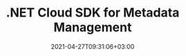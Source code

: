 ---
############################# Static ############################
layout: "product"
date: 2021-04-27T09:31:06+03:00
draft: false

product: "Metadata"
product_tag: "metadata"
platform: ".NET"
platform_tag: "net"

############################# Head ############################
head_title: ".NET Metadata Management Cloud SDK for PDF, Word, Excel & Images"
head_description: "C# .NET metadata API to read, write, edit, analyze, search, extract, remove, compare & export metadata of PDF Word Excel PPTX Outlook Audio Video & Images."

############################# Header ############################
title: ".NET Cloud SDK for Metadata Management"
description: "Add, modify, search, extract and remove metadata properties from documents and image file formats using metadata management cloud SDK and REST API."
button:
    enable: true

############################# SubMenu ############################
submenu:
    enable: true
    
    left:
        img_alt: "GroupDocs.Metadata Cloud SDK for .NET"
        image: "https://www.groupdocs.cloud/templates/groupdocscloud/images/sdk/272x272/groupdocs_metadata-for-net.webp"
        product: "GroupDocs.Metadata"
        platform: ".NET"

    middle:
        button:
            # button loop
            - link: "#overview"
              text: "Overview"

            # button loop
            - link: "#features"
              text: "Features"


            # button loop
            - link: "https://docs.groupdocs.cloud/metadatacloud/release-notes/"
              text: "Release Notes"

            # button loop
            - link: "https://purchase.groupdocs.cloud/pricing"
              text: "Pricing"

    right:
        link_download: "https://github.com/groupdocs-metadata-cloud/groupdocs-metadata-cloud-dotnet"
        link_learn: "https://docs.groupdocs.cloud/metadatacloud/"
        link_buy: "https://purchase.groupdocs.cloud/buy"

############################# Overview ############################
overview:
    enable: true
    content: |
      GroupDocs.Metadata Cloud SDK for .NET allows users to extract and manage metadata properties from a variety of documents, images and other multimedia file formats within any type of .NET application.

      The metadata extraction API allows performing all useful metadata operations such as add, edit, retrieve and remove metadata from PDF, Microsoft Word, Excel spreadsheets, PowerPoint presentations, Outlook emails, Visio, OneNote, Project, audio, video, AutoCAD, archive, JPEG, BMP, PNG, TIFF and many more industry-standard file formats. You just need to define the search criteria and the metadata Cloud REST API will take care of the specified metadata operations within supported file formats.

      GroupDocs.Metadata Cloud is a REST API that offer extreme flexibility to programmers for using it with any language or platform that supports REST. It easily integrates with other cloud services to provide an ideal metadata management experience across web, mobile desktop or cloud platforms.


    tabs:
      enable: true     
      
      ## TAB ONE ##
      tab_one:
        description: |
          GroupDocs.Metadata Cloud SDK for .NET only requires .NET Framework.

        right:
          enable: true
          icon: "fab fa-cubes"
          title: ".NET Framework"
          content: |
      
      ## TAB TWO ##
      tab_two:
        description: |
          GroupDocs.Metadata Cloud supports a number of document formats.

        left:
          enable: true
          table:
            # table loop
            - title: "Microsoft Office"
              content: |
                * **Word:** DOC, DOCX, DOT, DOTX, DOCM
                * **Excel:**  XLS, XLSX, XLSM, XLTM
                * **PowerPoint:** PPT, PPTX, POTM, POTX, PPTM, PPS, PPSX‎, PPSM‎
                * **Outlook:** MSG, EML
                * **OneNote:** ONE
                * **Visio:** VSD, VDX, VSDX, VSS, VSX
                * **Project:** MPP

        right:
          enable: true
          table:
            # table loop
            - title: "Other Formats"
              content: |
                * **OpenDocument**: ODT, ODS
                * **Portable**: PDF
                * **Photoshop**: PSD
                * **AutoCAD**: DWG, DXF
                * **Audio**: MP3, WAV
                * **Video**: AVI, MOV, QT, FLV
                * **Metafiles**: EMF, WMF
                * **vCard**: VCF‎, VCR
                * **Image**: JPG, JPEG, JPE, JP2, PNG, GIF, TIFF, WebP, BMP, DJVU, DJV, DICOM‎  
                * **OpenType Fonts**: OTF, OTC, TTF, TTC‎
                * **Others**: EPUB, ZIP, TORRENT, ASF

      ## TAB THREE ##
      tab_three:
        description: |
          If you do not want to use any of our SDKs or the required SDK is not available at the moment, you can still easily get started with GroupDocs.Metadata REST API while using your favorite language & platform.
        
        left:
          enable: true
          table:
            # table loop
            - icon: "fab fa-windows"
              title: "Operating Systems"
              content: |
                * Microsoft Windows Desktop
                * Microsoft Windows Server
                * Linux
                * MacOS

            # table loop
            - icon: "fas fa-code"
              title: "Supported Frameworks"
              content: |
                * Java 7 (1.7) and above

        right:
          enable: true
          table:
            # table loop
            - icon: "fas fa-cogs"
              title: "Development Environments"
              content: |
                * NetBeans
                * IntelliJ IDEA
                * Eclipse
            # table loop
            - icon: "fas fa-tools"
              title: "Build Automation Tool"
              content: |
                * Maven

############################# Features ############################
features:
    enable: true
    title: "Advanced Document Metadata REST API Features"

    feature:
      # feature loop
      - icon: "fab fa-html5"
        content: "Secured REST oriented Metadata Management API"

      # feature loop
      - icon: "fab fa-html5"
        content: "Supporting more than 60 popular file formats"

      # feature loop
      - icon: "fas fa-file-image"
        content: "Ability to View/Add Metadata"
      
      # feature loop
      - icon: "fas fa-file-alt"
        content: "Retrieve & Remove Metadata from Documents and Images"

      # feature loop
      - icon: "fas fa-file-pdf"
        content: "Perform Search & Modify Metadata Operations on Supported File Types"

      # feature loop
      - icon: "fas fa-folder"
        content: "Flexible and Easy to Integrate with any language or platform"

      

    more_feature:
      # more_feature_loop
      - title: "Add Metadata by Tag - .NET"
        content: |
          
          
          ```shell
            //Get your App SID, App Key and Storage Name at https://dashboard.groupdocs.cloud (free registration is required).
              var configuration = new Configuration(MyAppSid, MyAppKey);
              var apiInstance = new MetadataApi(configuration);
              var fileInfo = new FileInfo
              {
                  FilePath = "documents/input.docx"
              };
              
              var now = DateTime.Now.ToString("MM-dd-yyyy hh:mm:ss");
              var options = new AddOptions
              {
                  FileInfo = fileInfo,
                  Properties = new List
                  {
                      new AddProperty
                      {
                          SearchCriteria = new SearchCriteriaWithoutValue
                          {
                              TagOptions = new TagOptions
                              {
                                  ExactTag = new Tag
                                  {
                                      Name = "Printed",
                                      Category = "Time"
                                  }
                              }
                          },
                          Value = now,
                          Type = "DateTime"
                      }
                  }
              };
              
              var request = new AddRequest(options);
              
              var response = apiInstance.Add(request);
          ```
      # more_feature_loop
      - title: "Retrieve Hidden Data for Manipulation"
        content: |
          GroupDocs.Metadata for Java provides you a comprehensive way to get and delete hidden data from Microsoft Word, Excel and PowerPoint files. You can also do the same for PDF documents. Following list elaborates the sort of metadata you can access and manipulate through GroupDocs.Metadata for Java:  

          * Microsoft Word (Comments, Hidden Text, Merge Fields)
          * Microsoft Excel (Comments, Hidden Sheets)
          * Microsoft PowerPoint (Comments, Hidden Slides)
          * PDF Documents (Attachments, Annotations, Bookmarks, Form Fields)

############################# Support ############################
support:
    enable: true

############################# Solutions ############################
solutions:
    enable: true
    title: "GroupDocs.Metadata offers document viewing APIs for other popular development environments"

    solution:
        # solution loop
        - img_alt: "GroupDocs.Metadata for cURL"
          image: "https://www.groupdocs.cloud/templates/groupdocscloud/images/sdk/272x272/groupdocs_metadata-for-curl.webp"
          product: "GroupDocs.Metadata"
          platform: "cURL"
          link: "/metadata/curl/"

        # solution loop
        - img_alt: "GroupDocs.Metadata for .NET"
          image: "https://www.groupdocs.cloud/templates/groupdocs/images/product-logos/groupdocs-metadata-net.webp"
          product: "GroupDocs.Metadata"
          platform: ".NET"
          link: "/metadata/net/"

        # solution loop
        - img_alt: "GroupDocs.Metadata for Java"
          image: "https://www.groupdocs.cloud/templates/groupdocs/images/product-logos/groupdocs-metadata-java.webp"
          product: "GroupDocs.Metadata"
          platform: "Java"
          link: "/metadata/java/"

############################# Back to top ###############################
back_to_top:
  enable: true
---